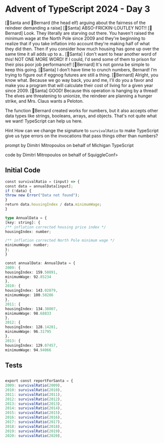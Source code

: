 # Advent of TypeScript 2024 - Day 3

[🎅Santa and 🎩Bernard (the head elf) arguing about the fairness of the reindeer demanding a raise]
[🎅Santa] ABSO-FRICKIN-LOUTLEY NOT!!
[🎩Bernard] Look. They literally are starving out there. You haven't raised the minimum wage at the North Pole since 2009 and they're beginning to realize that if you take inflation into account they're making half of what they did then.  Then if you consider how much housing has gone up over the same time it all adds up to a..
[🎅Santa] I don't want to hear another word of this! NOT ONE MORE WORD!  If I could, I'd send some of them to prison for their piss poor job performance!!
[🎩Bernard] It's not gonna be simple to keep this going.
[🎅Santa] I don’t have time to crunch numbers, Bernard! I’m trying to figure out if eggnog futures are still a thing.
[🎩Bernard] Alright, you know what.  Because we go way back, you and me, I'll do you a favor and make you a program that will calculate their cost of living for a given year since 2009.
[🎅Santa] GOOD! Because this operation is hanging by a thread! The elves are threatening to unionize, the reindeer are planning a hunger strike, and Mrs. Claus wants a Peloton.

The function 🎩Bernard created works for numbers, but it also accepts other data types like strings, booleans, arrays, and objects.  That's not quite what we want!  TypeScript can help us here.

Hint
How can we change the signature to `survivalRatio` to make TypeScript give us type errors on the invocations that pass things other than numbers?

prompt by Dimitri Mitropoulos on behalf of Michigan TypeScript

code by Dimitri Mitropoulos on behalf of SquiggleConf>

## Initial Code
```typescript
const survivalRatio = (input) => {
const data = annualData[input];
if (!data) {
throw new Error("Data not found");
}
return data.housingIndex / data.minimumWage;
}

type AnnualData = {
[key: string]: {
/** inflation corrected housing price index */
housingIndex: number;

/** inflation corrected North Pole minimum wage */
minimumWage: number;
};
}

const annualData: AnnualData = {
2009: {
housingIndex: 159.50891,
minimumWage: 92.85234
},
2010: {
housingIndex: 143.02079,
minimumWage: 100.50286
},
2011: {
housingIndex: 134.38007,
minimumWage: 98.68833
},
2012: {
housingIndex: 128.14281,
minimumWage: 96.31795
},
2013: {
housingIndex: 129.07457,
minimumWage: 94.94066
```

## Tests
```typescript

export const reportForSanta = {
2009: survivalRatio(2009),
2010: survivalRatio(2010),
2011: survivalRatio(2011),
2012: survivalRatio(2012),
2013: survivalRatio(2013),
2014: survivalRatio(2014),
2015: survivalRatio(2015),
2016: survivalRatio(2016),
2017: survivalRatio(2017),
2018: survivalRatio(2018),
2019: survivalRatio(2019),
2020: survivalRatio(2020),
```
